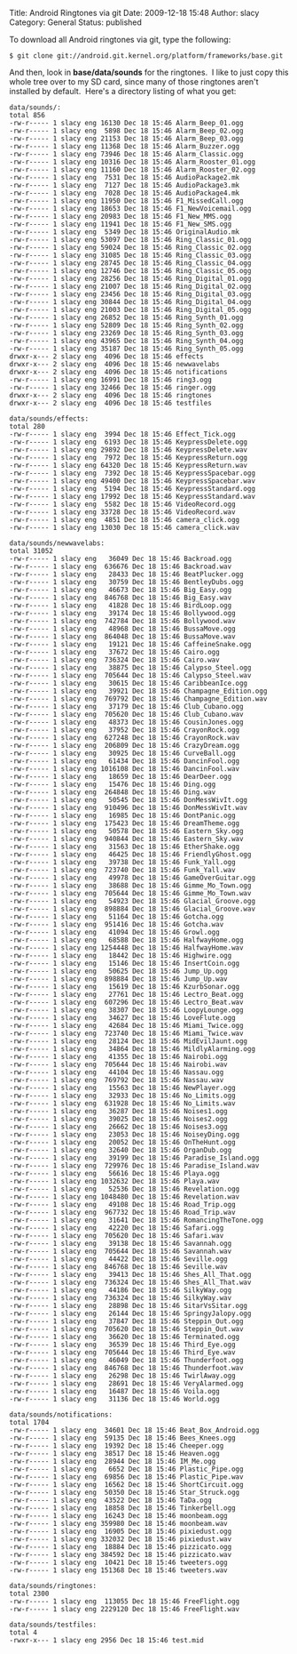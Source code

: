 Title: Android Ringtones via git 
Date: 2009-12-18 15:48
Author: slacy
Category: General
Status: published

To download all Android ringtones via git, type the following:

    $ git clone git://android.git.kernel.org/platform/frameworks/base.git

And then, look in **base/data/sounds** for the ringtones.  I like to
just copy this whole tree over to my SD card, since many of those
ringtones aren't installed by default.  Here's a directory listing of
what you get:

    data/sounds/:
    total 856
    -rw-r----- 1 slacy eng 16130 Dec 18 15:46 Alarm_Beep_01.ogg
    -rw-r----- 1 slacy eng  5898 Dec 18 15:46 Alarm_Beep_02.ogg
    -rw-r----- 1 slacy eng 21153 Dec 18 15:46 Alarm_Beep_03.ogg
    -rw-r----- 1 slacy eng 11368 Dec 18 15:46 Alarm_Buzzer.ogg
    -rw-r----- 1 slacy eng 73946 Dec 18 15:46 Alarm_Classic.ogg
    -rw-r----- 1 slacy eng 10316 Dec 18 15:46 Alarm_Rooster_01.ogg
    -rw-r----- 1 slacy eng 11160 Dec 18 15:46 Alarm_Rooster_02.ogg
    -rw-r----- 1 slacy eng  7531 Dec 18 15:46 AudioPackage2.mk
    -rw-r----- 1 slacy eng  7127 Dec 18 15:46 AudioPackage3.mk
    -rw-r----- 1 slacy eng  7028 Dec 18 15:46 AudioPackage4.mk
    -rw-r----- 1 slacy eng 11950 Dec 18 15:46 F1_MissedCall.ogg
    -rw-r----- 1 slacy eng 18653 Dec 18 15:46 F1_NewVoicemail.ogg
    -rw-r----- 1 slacy eng 20983 Dec 18 15:46 F1_New_MMS.ogg
    -rw-r----- 1 slacy eng 11941 Dec 18 15:46 F1_New_SMS.ogg
    -rw-r----- 1 slacy eng  5349 Dec 18 15:46 OriginalAudio.mk
    -rw-r----- 1 slacy eng 53097 Dec 18 15:46 Ring_Classic_01.ogg
    -rw-r----- 1 slacy eng 59024 Dec 18 15:46 Ring_Classic_02.ogg
    -rw-r----- 1 slacy eng 31085 Dec 18 15:46 Ring_Classic_03.ogg
    -rw-r----- 1 slacy eng 28745 Dec 18 15:46 Ring_Classic_04.ogg
    -rw-r----- 1 slacy eng 12746 Dec 18 15:46 Ring_Classic_05.ogg
    -rw-r----- 1 slacy eng 28256 Dec 18 15:46 Ring_Digital_01.ogg
    -rw-r----- 1 slacy eng 21007 Dec 18 15:46 Ring_Digital_02.ogg
    -rw-r----- 1 slacy eng 23456 Dec 18 15:46 Ring_Digital_03.ogg
    -rw-r----- 1 slacy eng 30844 Dec 18 15:46 Ring_Digital_04.ogg
    -rw-r----- 1 slacy eng 21003 Dec 18 15:46 Ring_Digital_05.ogg
    -rw-r----- 1 slacy eng 26852 Dec 18 15:46 Ring_Synth_01.ogg
    -rw-r----- 1 slacy eng 52809 Dec 18 15:46 Ring_Synth_02.ogg
    -rw-r----- 1 slacy eng 23269 Dec 18 15:46 Ring_Synth_03.ogg
    -rw-r----- 1 slacy eng 43965 Dec 18 15:46 Ring_Synth_04.ogg
    -rw-r----- 1 slacy eng 35187 Dec 18 15:46 Ring_Synth_05.ogg
    drwxr-x--- 2 slacy eng  4096 Dec 18 15:46 effects
    drwxr-x--- 2 slacy eng  4096 Dec 18 15:46 newwavelabs
    drwxr-x--- 2 slacy eng  4096 Dec 18 15:46 notifications
    -rw-r----- 1 slacy eng 16991 Dec 18 15:46 ring3.ogg
    -rw-r----- 1 slacy eng 32466 Dec 18 15:46 ringer.ogg
    drwxr-x--- 2 slacy eng  4096 Dec 18 15:46 ringtones
    drwxr-x--- 2 slacy eng  4096 Dec 18 15:46 testfiles

    data/sounds/effects:
    total 280
    -rw-r----- 1 slacy eng  3994 Dec 18 15:46 Effect_Tick.ogg
    -rw-r----- 1 slacy eng  6193 Dec 18 15:46 KeypressDelete.ogg
    -rw-r----- 1 slacy eng 29892 Dec 18 15:46 KeypressDelete.wav
    -rw-r----- 1 slacy eng  7972 Dec 18 15:46 KeypressReturn.ogg
    -rw-r----- 1 slacy eng 64320 Dec 18 15:46 KeypressReturn.wav
    -rw-r----- 1 slacy eng  7392 Dec 18 15:46 KeypressSpacebar.ogg
    -rw-r----- 1 slacy eng 49400 Dec 18 15:46 KeypressSpacebar.wav
    -rw-r----- 1 slacy eng  5194 Dec 18 15:46 KeypressStandard.ogg
    -rw-r----- 1 slacy eng 17992 Dec 18 15:46 KeypressStandard.wav
    -rw-r----- 1 slacy eng  5582 Dec 18 15:46 VideoRecord.ogg
    -rw-r----- 1 slacy eng 33728 Dec 18 15:46 VideoRecord.wav
    -rw-r----- 1 slacy eng  4851 Dec 18 15:46 camera_click.ogg
    -rw-r----- 1 slacy eng 13030 Dec 18 15:46 camera_click.wav

    data/sounds/newwavelabs:
    total 31052
    -rw-r----- 1 slacy eng   36049 Dec 18 15:46 Backroad.ogg
    -rw-r----- 1 slacy eng  636676 Dec 18 15:46 Backroad.wav
    -rw-r----- 1 slacy eng   28433 Dec 18 15:46 BeatPlucker.ogg
    -rw-r----- 1 slacy eng   30759 Dec 18 15:46 BentleyDubs.ogg
    -rw-r----- 1 slacy eng   46673 Dec 18 15:46 Big_Easy.ogg
    -rw-r----- 1 slacy eng  846768 Dec 18 15:46 Big_Easy.wav
    -rw-r----- 1 slacy eng   41828 Dec 18 15:46 BirdLoop.ogg
    -rw-r----- 1 slacy eng   39174 Dec 18 15:46 Bollywood.ogg
    -rw-r----- 1 slacy eng  742784 Dec 18 15:46 Bollywood.wav
    -rw-r----- 1 slacy eng   48968 Dec 18 15:46 BussaMove.ogg
    -rw-r----- 1 slacy eng  864048 Dec 18 15:46 BussaMove.wav
    -rw-r----- 1 slacy eng   19121 Dec 18 15:46 CaffeineSnake.ogg
    -rw-r----- 1 slacy eng   37672 Dec 18 15:46 Cairo.ogg
    -rw-r----- 1 slacy eng  736324 Dec 18 15:46 Cairo.wav
    -rw-r----- 1 slacy eng   38875 Dec 18 15:46 Calypso_Steel.ogg
    -rw-r----- 1 slacy eng  705644 Dec 18 15:46 Calypso_Steel.wav
    -rw-r----- 1 slacy eng   30615 Dec 18 15:46 CaribbeanIce.ogg
    -rw-r----- 1 slacy eng   39921 Dec 18 15:46 Champagne_Edition.ogg
    -rw-r----- 1 slacy eng  769792 Dec 18 15:46 Champagne_Edition.wav
    -rw-r----- 1 slacy eng   37179 Dec 18 15:46 Club_Cubano.ogg
    -rw-r----- 1 slacy eng  705620 Dec 18 15:46 Club_Cubano.wav
    -rw-r----- 1 slacy eng   48373 Dec 18 15:46 CousinJones.ogg
    -rw-r----- 1 slacy eng   37952 Dec 18 15:46 CrayonRock.ogg
    -rw-r----- 1 slacy eng  627248 Dec 18 15:46 CrayonRock.wav
    -rw-r----- 1 slacy eng  206809 Dec 18 15:46 CrazyDream.ogg
    -rw-r----- 1 slacy eng   30925 Dec 18 15:46 CurveBall.ogg
    -rw-r----- 1 slacy eng   61434 Dec 18 15:46 DancinFool.ogg
    -rw-r----- 1 slacy eng 1016108 Dec 18 15:46 DancinFool.wav
    -rw-r----- 1 slacy eng   18659 Dec 18 15:46 DearDeer.ogg
    -rw-r----- 1 slacy eng   15476 Dec 18 15:46 Ding.ogg
    -rw-r----- 1 slacy eng  264848 Dec 18 15:46 Ding.wav
    -rw-r----- 1 slacy eng   50545 Dec 18 15:46 DonMessWivIt.ogg
    -rw-r----- 1 slacy eng  910496 Dec 18 15:46 DonMessWivIt.wav
    -rw-r----- 1 slacy eng   16985 Dec 18 15:46 DontPanic.ogg
    -rw-r----- 1 slacy eng  175423 Dec 18 15:46 DreamTheme.ogg
    -rw-r----- 1 slacy eng   50578 Dec 18 15:46 Eastern_Sky.ogg
    -rw-r----- 1 slacy eng  940844 Dec 18 15:46 Eastern_Sky.wav
    -rw-r----- 1 slacy eng   31563 Dec 18 15:46 EtherShake.ogg
    -rw-r----- 1 slacy eng   46425 Dec 18 15:46 FriendlyGhost.ogg
    -rw-r----- 1 slacy eng   39738 Dec 18 15:46 Funk_Yall.ogg
    -rw-r----- 1 slacy eng  723740 Dec 18 15:46 Funk_Yall.wav
    -rw-r----- 1 slacy eng   49978 Dec 18 15:46 GameOverGuitar.ogg
    -rw-r----- 1 slacy eng   38688 Dec 18 15:46 Gimme_Mo_Town.ogg
    -rw-r----- 1 slacy eng  705644 Dec 18 15:46 Gimme_Mo_Town.wav
    -rw-r----- 1 slacy eng   54923 Dec 18 15:46 Glacial_Groove.ogg
    -rw-r----- 1 slacy eng  898884 Dec 18 15:46 Glacial_Groove.wav
    -rw-r----- 1 slacy eng   51164 Dec 18 15:46 Gotcha.ogg
    -rw-r----- 1 slacy eng  951416 Dec 18 15:46 Gotcha.wav
    -rw-r----- 1 slacy eng   41094 Dec 18 15:46 Growl.ogg
    -rw-r----- 1 slacy eng   68588 Dec 18 15:46 HalfwayHome.ogg
    -rw-r----- 1 slacy eng 1254448 Dec 18 15:46 HalfwayHome.wav
    -rw-r----- 1 slacy eng   18442 Dec 18 15:46 Highwire.ogg
    -rw-r----- 1 slacy eng   15146 Dec 18 15:46 InsertCoin.ogg
    -rw-r----- 1 slacy eng   50625 Dec 18 15:46 Jump_Up.ogg
    -rw-r----- 1 slacy eng  898884 Dec 18 15:46 Jump_Up.wav
    -rw-r----- 1 slacy eng   15619 Dec 18 15:46 KzurbSonar.ogg
    -rw-r----- 1 slacy eng   27761 Dec 18 15:46 Lectro_Beat.ogg
    -rw-r----- 1 slacy eng  607296 Dec 18 15:46 Lectro_Beat.wav
    -rw-r----- 1 slacy eng   38307 Dec 18 15:46 LoopyLounge.ogg
    -rw-r----- 1 slacy eng   34627 Dec 18 15:46 LoveFlute.ogg
    -rw-r----- 1 slacy eng   42684 Dec 18 15:46 Miami_Twice.ogg
    -rw-r----- 1 slacy eng  723740 Dec 18 15:46 Miami_Twice.wav
    -rw-r----- 1 slacy eng   28124 Dec 18 15:46 MidEvilJaunt.ogg
    -rw-r----- 1 slacy eng   34864 Dec 18 15:46 MildlyAlarming.ogg
    -rw-r----- 1 slacy eng   41355 Dec 18 15:46 Nairobi.ogg
    -rw-r----- 1 slacy eng  705644 Dec 18 15:46 Nairobi.wav
    -rw-r----- 1 slacy eng   44104 Dec 18 15:46 Nassau.ogg
    -rw-r----- 1 slacy eng  769792 Dec 18 15:46 Nassau.wav
    -rw-r----- 1 slacy eng   15563 Dec 18 15:46 NewPlayer.ogg
    -rw-r----- 1 slacy eng   32933 Dec 18 15:46 No_Limits.ogg
    -rw-r----- 1 slacy eng  631928 Dec 18 15:46 No_Limits.wav
    -rw-r----- 1 slacy eng   36287 Dec 18 15:46 Noises1.ogg
    -rw-r----- 1 slacy eng   39025 Dec 18 15:46 Noises2.ogg
    -rw-r----- 1 slacy eng   26662 Dec 18 15:46 Noises3.ogg
    -rw-r----- 1 slacy eng   23053 Dec 18 15:46 NoiseyDing.ogg
    -rw-r----- 1 slacy eng   20052 Dec 18 15:46 OnTheHunt.ogg
    -rw-r----- 1 slacy eng   32640 Dec 18 15:46 OrganDub.ogg
    -rw-r----- 1 slacy eng   39199 Dec 18 15:46 Paradise_Island.ogg
    -rw-r----- 1 slacy eng  729976 Dec 18 15:46 Paradise_Island.wav
    -rw-r----- 1 slacy eng   56616 Dec 18 15:46 Playa.ogg
    -rw-r----- 1 slacy eng 1032632 Dec 18 15:46 Playa.wav
    -rw-r----- 1 slacy eng   52536 Dec 18 15:46 Revelation.ogg
    -rw-r----- 1 slacy eng 1048480 Dec 18 15:46 Revelation.wav
    -rw-r----- 1 slacy eng   49108 Dec 18 15:46 Road_Trip.ogg
    -rw-r----- 1 slacy eng  967732 Dec 18 15:46 Road_Trip.wav
    -rw-r----- 1 slacy eng   31641 Dec 18 15:46 RomancingTheTone.ogg
    -rw-r----- 1 slacy eng   42220 Dec 18 15:46 Safari.ogg
    -rw-r----- 1 slacy eng  705620 Dec 18 15:46 Safari.wav
    -rw-r----- 1 slacy eng   39138 Dec 18 15:46 Savannah.ogg
    -rw-r----- 1 slacy eng  705644 Dec 18 15:46 Savannah.wav
    -rw-r----- 1 slacy eng   44422 Dec 18 15:46 Seville.ogg
    -rw-r----- 1 slacy eng  846768 Dec 18 15:46 Seville.wav
    -rw-r----- 1 slacy eng   39413 Dec 18 15:46 Shes_All_That.ogg
    -rw-r----- 1 slacy eng  736324 Dec 18 15:46 Shes_All_That.wav
    -rw-r----- 1 slacy eng   44186 Dec 18 15:46 SilkyWay.ogg
    -rw-r----- 1 slacy eng  736324 Dec 18 15:46 SilkyWay.wav
    -rw-r----- 1 slacy eng   28898 Dec 18 15:46 SitarVsSitar.ogg
    -rw-r----- 1 slacy eng   26144 Dec 18 15:46 SpringyJalopy.ogg
    -rw-r----- 1 slacy eng   37847 Dec 18 15:46 Steppin_Out.ogg
    -rw-r----- 1 slacy eng  705620 Dec 18 15:46 Steppin_Out.wav
    -rw-r----- 1 slacy eng   36620 Dec 18 15:46 Terminated.ogg
    -rw-r----- 1 slacy eng   36539 Dec 18 15:46 Third_Eye.ogg
    -rw-r----- 1 slacy eng  705644 Dec 18 15:46 Third_Eye.wav
    -rw-r----- 1 slacy eng   46049 Dec 18 15:46 Thunderfoot.ogg
    -rw-r----- 1 slacy eng  846768 Dec 18 15:46 Thunderfoot.wav
    -rw-r----- 1 slacy eng   26298 Dec 18 15:46 TwirlAway.ogg
    -rw-r----- 1 slacy eng   28691 Dec 18 15:46 VeryAlarmed.ogg
    -rw-r----- 1 slacy eng   16487 Dec 18 15:46 Voila.ogg
    -rw-r----- 1 slacy eng   31136 Dec 18 15:46 World.ogg

    data/sounds/notifications:
    total 1704
    -rw-r----- 1 slacy eng  34601 Dec 18 15:46 Beat_Box_Android.ogg
    -rw-r----- 1 slacy eng  59135 Dec 18 15:46 Bees_Knees.ogg
    -rw-r----- 1 slacy eng  19392 Dec 18 15:46 Cheeper.ogg
    -rw-r----- 1 slacy eng  38517 Dec 18 15:46 Heaven.ogg
    -rw-r----- 1 slacy eng  28944 Dec 18 15:46 IM_Me.ogg
    -rw-r----- 1 slacy eng   6652 Dec 18 15:46 Plastic_Pipe.ogg
    -rw-r----- 1 slacy eng  69856 Dec 18 15:46 Plastic_Pipe.wav
    -rw-r----- 1 slacy eng  16562 Dec 18 15:46 ShortCircuit.ogg
    -rw-r----- 1 slacy eng  50350 Dec 18 15:46 Star_Struck.ogg
    -rw-r----- 1 slacy eng  43522 Dec 18 15:46 TaDa.ogg
    -rw-r----- 1 slacy eng  18858 Dec 18 15:46 Tinkerbell.ogg
    -rw-r----- 1 slacy eng  16243 Dec 18 15:46 moonbeam.ogg
    -rw-r----- 1 slacy eng 359980 Dec 18 15:46 moonbeam.wav
    -rw-r----- 1 slacy eng  16905 Dec 18 15:46 pixiedust.ogg
    -rw-r----- 1 slacy eng 332032 Dec 18 15:46 pixiedust.wav
    -rw-r----- 1 slacy eng  18884 Dec 18 15:46 pizzicato.ogg
    -rw-r----- 1 slacy eng 384592 Dec 18 15:46 pizzicato.wav
    -rw-r----- 1 slacy eng  10421 Dec 18 15:46 tweeters.ogg
    -rw-r----- 1 slacy eng 151368 Dec 18 15:46 tweeters.wav

    data/sounds/ringtones:
    total 2300
    -rw-r----- 1 slacy eng  113055 Dec 18 15:46 FreeFlight.ogg
    -rw-r----- 1 slacy eng 2229120 Dec 18 15:46 FreeFlight.wav

    data/sounds/testfiles:
    total 4
    -rwxr-x--- 1 slacy eng 2956 Dec 18 15:46 test.mid
